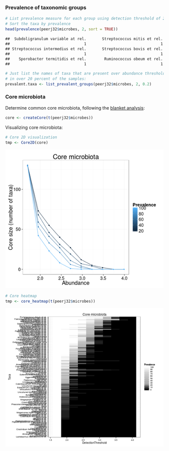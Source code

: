 ### Prevalence of taxonomic groups


```r
# List prevalence measure for each group using detection threshold of 2
# Sort the taxa by prevalence
head(prevalence(peerj32$microbes, 2, sort = TRUE))
```

```
##  Subdoligranulum variable at rel.       Streptococcus mitis et rel. 
##                                 1                                 1 
## Streptococcus intermedius et rel.       Streptococcus bovis et rel. 
##                                 1                                 1 
##    Sporobacter termitidis et rel.        Ruminococcus obeum et rel. 
##                                 1                                 1
```

```r
# Just list the names of taxa that are present over abundance threshold 2
# in over 20 percent of the samples:
prevalent.taxa <- list_prevalent_groups(peerj32$microbes, 2, 0.2)
```



### Core microbiota

Determine common core microbiota, following the [blanket
analysis](http://onlinelibrary.wiley.com/doi/10.1111/j.1469-0691.2012.03855.x/abstract):
 

```r
core <- createCore(t(peerj32$microbes))
```

Visualizing core microbiota:


```r
# Core 2D visualization
tmp <- Core2D(core)
```

![plot of chunk core-example2](figure/core-example2-1.png) 

```r
# Core heatmap
tmp <- core_heatmap(t(peerj32$microbes))
```

![plot of chunk core-example2](figure/core-example2-2.png) 
